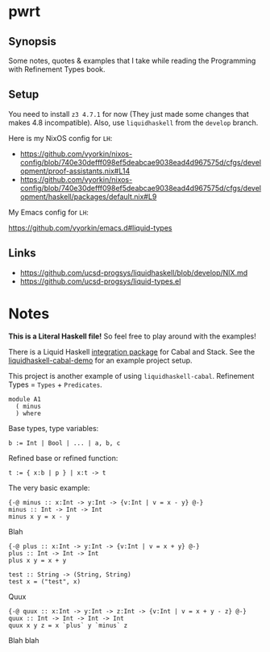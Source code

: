 # pwrt

## Synopsis

Some notes, quotes & examples that I take while reading the
Programming with Refinement Types book.

## Setup

You need to install `z3 4.7.1` for now (They just made some
changes that makes 4.8 incompatible). Also, use `liquidhaskell`
from the `develop` branch.

Here is my NixOS config for `LH`:

* https://github.com/vyorkin/nixos-config/blob/740e30defff098ef5deabcae9038ead4d967575d/cfgs/development/proof-assistants.nix#L14
* https://github.com/vyorkin/nixos-config/blob/740e30defff098ef5deabcae9038ead4d967575d/cfgs/development/haskell/packages/default.nix#L9

My Emacs config for `LH`:

https://github.com/vyorkin/emacs.d#liquid-types

## Links

* https://github.com/ucsd-progsys/liquidhaskell/blob/develop/NIX.md
* https://github.com/ucsd-progsys/liquid-types.el

# Notes

**This is a Literal Haskell file!** So feel free to play around
with the examples!

There is a Liquid Haskell [integration
package](https://github.com/spinda/liquidhaskell-cabal) for
Cabal and Stack. See the
[liquidhaskell-cabal-demo](https://github.com/spinda/liquidhaskell-cabal-demo)
for an example project setup.

This project is another example of using `liquidhaskell-cabal`.
Refinement Types = `Types` + `Predicates`.

``` {.haskell .literate}
module A1
  ( minus
  ) where
```

Base types, type variables:

``` {.haskell}
b := Int | Bool | ... | a, b, c
```

Refined base or refined function:

``` {.haskell}
t := { x:b | p } | x:t -> t
```

The very basic example:

``` {.haskell .literate}
{-@ minus :: x:Int -> y:Int -> {v:Int | v = x - y} @-}
minus :: Int -> Int -> Int
minus x y = x - y
```

Blah

``` {.haskell .literate}
{-@ plus :: x:Int -> y:Int -> {v:Int | v = x + y} @-}
plus :: Int -> Int -> Int
plus x y = x + y
```

``` {.haskell .literate}
test :: String -> (String, String)
test x = ("test", x)
```

Quux

``` {.haskell .literate}
{-@ quux :: x:Int -> y:Int -> z:Int -> {v:Int | v = x + y - z} @-}
quux :: Int -> Int -> Int -> Int
quux x y z = x `plus` y `minus` z
```

Blah blah
